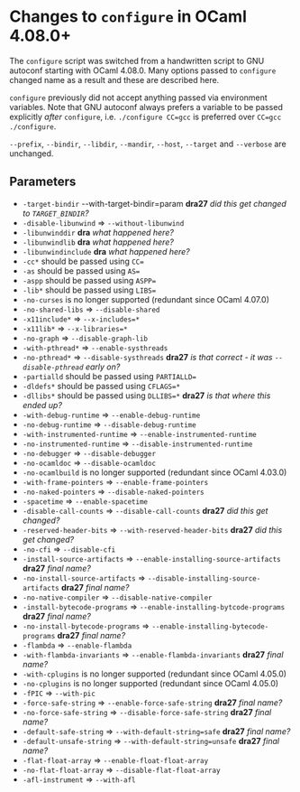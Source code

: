 # Changes to `configure` in OCaml 4.08.0+

The `configure` script was switched from a handwritten script to GNU autoconf
starting with OCaml 4.08.0. Many options passed to `configure` changed name as a
result and these are described here.

`configure` previously did not accept anything passed via environment variables.
Note that GNU autoconf always prefers a variable to be passed explicitly *after*
`configure`, i.e. `./configure CC=gcc` is preferred over `CC=gcc ./configure`.

`--prefix`, `--bindir`, `--libdir`, `--mandir`, `--host`, `--target` and
`--verbose` are unchanged.

## Parameters

- `-target-bindir`
  --with-target-bindir=param **dra27** _did this get changed to `TARGET_BINDIR`?_
- `-disable-libunwind` ⇒ `--without-libunwind`
- `-libunwinddir`
  **dra** _what happened here?_
- `-libunwindlib`
  **dra** _what happened here?_
- `-libunwindinclude`
  **dra** _what happened here?_
- `-cc*` should be passed using `CC=`
- `-as` should be passed using `AS=`
- `-aspp` should be passed using `ASPP=`
- `-lib*` should be passed using `LIBS=`
- `-no-curses` is no longer supported (redundant since OCaml 4.07.0)
- `-no-shared-libs` ⇒ `--disable-shared`
- `-x11include*` ⇒ `--x-includes=`_`*`_
- `-x11lib*` ⇒ `--x-libraries=`_`*`_
- `-no-graph` ⇒ `--disable-graph-lib`
- `-with-pthread*` ⇒ `--enable-systhreads`
- `-no-pthread*` ⇒ `--disable-systhreads` **dra27** _is that correct - it was `--disable-pthread` early on?_
- `-partialld` should be passed using `PARTIALLD=`
- `-dldefs*` should be passed using `CFLAGS=`_`*`_
- `-dllibs*` should be passed using `DLLIBS=`_`*`_ **dra27** _is that where this ended up?_
- `-with-debug-runtime`  ⇒ `--enable-debug-runtime`
- `-no-debug-runtime` ⇒ `--disable-debug-runtime`
- `-with-instrumented-runtime` ⇒ `--enable-instrumented-runtime`
- `-no-instrumented-runtime` ⇒ `--disable-instrumented-runtime`
- `-no-debugger` ⇒ `--disable-debugger`
- `-no-ocamldoc` ⇒ `--disable-ocamldoc`
- `-no-ocamlbuild` is no longer supported (redundant since OCaml 4.03.0)
- `-with-frame-pointers` ⇒ `--enable-frame-pointers`
- `-no-naked-pointers` ⇒ `--disable-naked-pointers`
- `-spacetime` ⇒ `--enable-spacetime`
- `-disable-call-counts` ⇒ `--disable-call-counts` **dra27** _did this get changed?_
- `-reserved-header-bits` ⇒ `--with-reserved-header-bits` **dra27** _did this get changed?_
- `-no-cfi` ⇒ `--disable-cfi`
- `-install-source-artifacts` ⇒ `--enable-installing-source-artifacts` **dra27** _final name?_
- `-no-install-source-artifacts` ⇒ `--disable-installing-source-artifacts` **dra27** _final name?_
- `-no-native-compiler` ⇒ `--disable-native-compiler`
- `-install-bytecode-programs` ⇒ `--enable-installing-bytcode-programs` **dra27** _final name?_
- `-no-install-bytecode-programs` ⇒ `--enable-installing-bytecode-programs` **dra27** _final name?_
- `-flambda` ⇒ `--enable-flambda`
- `-with-flambda-invariants` ⇒ `--enable-flambda-invariants` **dra27** _final name?_
- `-with-cplugins` is no longer supported (redundant since OCaml 4.05.0)
- `-no-cplugins` is no longer supported (redundant since OCaml 4.05.0)
- `-fPIC` ⇒ `--with-pic`
- `-force-safe-string` ⇒ `--enable-force-safe-string` **dra27** _final name?_
- `-no-force-safe-string` ⇒ `--disable-force-safe-string` **dra27** _final name?_
- `-default-safe-string` ⇒ `--with-default-string=safe` **dra27** _final name?_
- `-default-unsafe-string` ⇒ `--with-default-string=unsafe` **dra27** _final name?_
- `-flat-float-array` ⇒ `--enable-float-float-array`
- `-no-flat-float-array` ⇒ `--disable-flat-float-array`
- `-afl-instrument` ⇒ `--with-afl`
